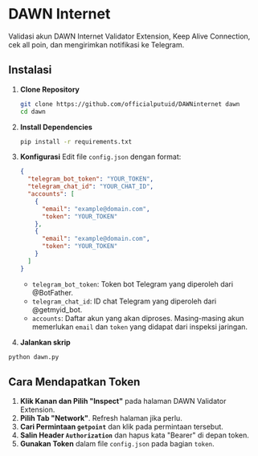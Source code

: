 # DAWN Internet
Validasi akun DAWN Internet Validator Extension, Keep Alive Connection, cek all poin, dan mengirimkan notifikasi ke Telegram.

## Instalasi
1. **Clone Repository**
   ```bash
   git clone https://github.com/officialputuid/DAWNinternet dawn
   cd dawn
   ```

2. **Install Dependencies**
   ```bash
   pip install -r requirements.txt
   ```

3. **Konfigurasi**
   Edit file `config.json` dengan format:
   ```json
   {
     "telegram_bot_token": "YOUR_TOKEN",
     "telegram_chat_id": "YOUR_CHAT_ID",
     "accounts": [
       {
         "email": "example@domain.com",
         "token": "YOUR_TOKEN"
       },
       {
         "email": "example@domain.com",
         "token": "YOUR_TOKEN"
       }
     ]
   }
   ```
   - `telegram_bot_token`: Token bot Telegram yang diperoleh dari @BotFather.
   - `telegram_chat_id`: ID chat Telegram yang diperoleh dari @getmyid_bot.
   - `accounts`: Daftar akun yang akan diproses. Masing-masing akun memerlukan `email` dan `token` yang didapat dari inspeksi jaringan.

4. **Jalankan skrip**
```bash
python dawn.py
```

## Cara Mendapatkan Token
1. **Klik Kanan dan Pilih "Inspect"** pada halaman DAWN Validator Extension.
2. **Pilih Tab "Network"**. Refresh halaman jika perlu.
3. **Cari Permintaan `getpoint`** dan klik pada permintaan tersebut.
4. **Salin Header `Authorization`** dan hapus kata "Bearer" di depan token.
5. **Gunakan Token** dalam file `config.json` pada bagian `token`.
